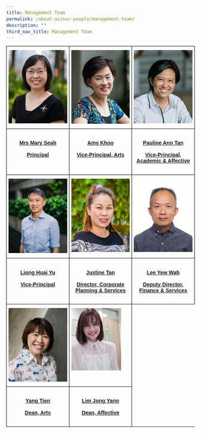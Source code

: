 ```yaml
---
title: Management Team
permalink: /about-us/our-people/management-team/
description: ""
third_nav_title: Management Team
---
```

<style type="text/css">
.tg  {border-collapse:collapse;border-spacing:0;}
.tg td{border-color:black;border-style:solid;border-width:1px;font-family:Arial, sans-serif;font-size:14px;
  overflow:hidden;padding:10px 5px;word-break:normal;}
.tg th{border-color:black;border-style:solid;border-width:1px;font-family:Arial, sans-serif;font-size:14px;
  font-weight:normal;overflow:hidden;padding:10px 5px;word-break:normal;}
.tg .tg-0lax{text-align:left;vertical-align:top}
</style>
<table class="tg" style="table-layout: fixed; width: 100%;">
<thead>
  <tr>
    <td class="tg-0lax">
      <a href="/about-us/our-people/management-team/mrs-mary-seah">
<img src="/images/mrs-mary-seahf8779852fed369fba7eaff0000314707.jpg" alt="mrs mary seah">
    </a></td>
    <td class="tg-0lax" style="text-align: center;">
      <a href="/about-us/our-people/management-team/amy-khoo">
        <img src="/images/amy-khoo-cropped.jpg" alt="amy khoo">
      </a>
    </td>
    <td class="tg-0lax">
      <a href="/about-us/our-people/management-team/pauline-ann-tan">
        <img src="/images/pauline-ann-tan3efb9752fed369fba7eaff0000314707.jpg" style="max-width: 100%; height: auto;">
      </a>
    </td>
  </tr>
</thead>
<tbody>
  <tr>
    <td class="tg-0lax" style="width: 33.33%"><a href="/about-us/our-people/management-team/mrs-mary-seah"><center><h4>Mrs Mary Seah<br><br>
Principal</h4></center></a></td>
    <td class="tg-0lax" style="width: 33.33%"><a href="/about-us/our-people/management-team/amy-khoo"><center><h4>Amy Khoo<br><br>
Vice-Principal, Arts</h4></center></a></td>
    <td class="tg-0lax" style="width: 33.33%"><a href="/about-us/our-people/management-team/pauline-ann-tan"><center><h4>Pauline Ann Tan<br><br>
Vice-Principal, Academic &amp; Affective</h4></center></a></td>
  </tr>
  <tr>
    <td class="tg-0lax"><a href="/about-us/our-people/management-team/liong-huai-yu">
<img src="/images/ssc_liong-huai-yu_photo-01-1.jpg" alt="Liong Huai Yu">
</a></td>
    <td class="tg-0lax"><a href="/about-us/our-people/management-team/justine-tan">
<img src="/images/mo_full_justine-tan_photo-08-(crop-1b).jpg" alt="justine tan">
</a></td>
    <td class="tg-0lax"><a href="/about-us/our-people/management-team/lee-yew-wah">
<img src="/images/mo_full_lee-yew-wah_photo-02.jpg" alt="Lee Yew Wah">
</a></td>
  </tr>
  <tr>
    <td class="tg-0lax" style="width: 33.33%"><a href="/about-us/our-people/management-team/liong-huai-yu"><center><h4>Liong Huai Yu<br><br>
Vice-Principal</h4></center></a></td>
    <td class="tg-0lax" style="width: 33.33%"><a href="/about-us/our-people/management-team/justine-tan"><center><h4>Justine Tan<br><br>Director, Corporate Planning &amp; Services</h4></center></a></td>
    <td class="tg-0lax" style="width: 33.33%"><a href="/about-us/our-people/management-team/lee-yew-wah"><center><h4>Lee Yew Wah<br><br>Deputy Director, Finance &amp; Services</h4></center></a></td>
  </tr>
 <tr>
    <td class="tg-0lax"><a href="/about-us/our-people/management-team/yang-tien-dean-arts">
<img src="/images/yang-tiene4fb9752fed369fba7eaff0000314707.jpg" alt="yang tien" style="width:100%"></a></td>
		<td class="tg-0lax"><a href="/about-us/our-people/management-team/lim-jong-yann">
<img src="/images/mo_full_lim-jong-yann_photo-011f51a452fed369fba7eaff0000314707.jpg" alt="lim jong yann" style="width:85%"></a></td>
</tr>
  <tr>
    <td class="tg-0lax" style="width: 33.33%"><a href="/about-us/our-people/management-team/yang-tien-dean-arts"><center><h4>Yang Tien<br><br>
Dean, Arts</h4></center></a></td>
		<td class="tg-0lax" style="width: 33.33%"><a href="/about-us/our-people/management-team/lim-jong-yann"><center><h4>Lim Jong Yann<br><br>Dean, Affective</h4></center></a></td>
  </tr>
</tbody>
</table>